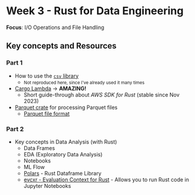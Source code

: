 # Week 3 - Rust for Data Engineering

__Focus__: I/O Operations and File Handling

## Key concepts and Resources

### Part 1

- How to use the [`csv` library](https://docs.rs/csv/latest/csv/)
    - <small>Not reproduced here, since I've already used it many times</small>
- [Cargo Lambda](https://www.cargo-lambda.info/) -> **AMAZING!**
    - Short guide-through about *AWS SDK for Rust* (stable since Nov 2023)
- [Parquet crate](https://crates.io/crates/parquet) for processing Parquet files
    - [Parquet file format](https://parquet.apache.org/)

### Part 2

- Key concepts in Data Analysis (with Rust)
    - Data Frames
    - EDA (Exploratory Data Analysis)
    - Notebooks
    - ML Flow
    - [Polars](https://pola.rs) - Rust Dataframe Library
    - [evcxr - Evaluation Context for Rust](https://github.com/evcxr/evcxr/blob/main/evcxr_jupyter/README.md) - Allows
      you to run Rust code in Jupyter Notebooks